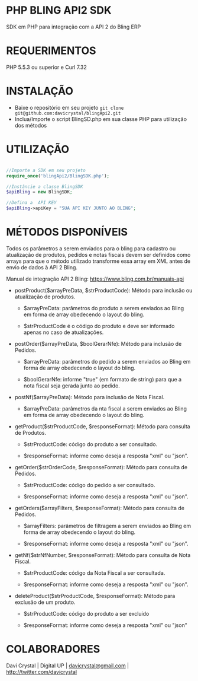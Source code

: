PHP BLING API2 SDK 
===================

SDK em PHP para integração com a API 2 do Bling ERP


REQUERIMENTOS
=============
PHP 5.5.3 ou superior e Curl 7.32

INSTALAÇÃO
==========

- Baixe o repositório em seu projeto ```git clone git@github.com:davicrystal/blingApi2.git```
- Inclua/Importe o script BlingSD.php em sua classe PHP para utilização dos métodos

UTILIZAÇÃO
==========

```php

//Importe a SDK em seu projeto
require_once('blingApi2/BlingSDK.php');

//Instâncie a classe BlingSDK
$apiBling = new BlingSDK;

//Defina a  API KEY
$apiBling->apiKey = "SUA API KEY JUNTO AO BLING";

```


MÉTODOS DISPONÍVEIS
===================

Todos os parâmetros a serem enviados para o bling para cadastro ou atualização de produtos, pedidos e notas fiscais devem ser definidos como arrays para que o método utilizado transforme essa array em XML antes de envio de dados à API 2 Bling.

Manual de integração API 2 Bling: https://www.bling.com.br/manuais-api

- postProduct($arrayPreData, $strProductCode): Método para inclusão ou atualização de produtos. 

	- $arrayPreData: parâmetros do produto a serem enviados ao Bling em forma de array obedecendo o layout do bling.

	- $strProductCode é o código do produto e deve ser informado apenas no caso de atualizações.

- postOrder($arrayPreData, $boolGerarNfe): Método para inclusão de Pedidos.

	- $arrayPreData: parâmetros do pedido a serem enviados ao Bling em forma de array obedecendo o layout do bling.

	- $boolGerarNfe: informe "true" (em formato de string) para que a nota fiscal seja gerada junto ao pedido.

- postNf($arrayPreData): Método para inclusão de Nota Fiscal.

	- $arrayPreData: parâmetros da nta fiscal a serem enviados ao Bling em forma de array obedecendo o layout do bling.

- getProduct($strProductCode, $responseFormat): Método para consulta de Produtos.

	- $strProductCode: código do produto a ser consultado.

	- $responseFormat: informe como deseja a resposta "xml" ou "json".

- getOrder($strOrderCode, $responseFormat): Método para consulta de Pedidos.

	- $strProductCode: código do pedido a ser consultado.

	- $responseFormat: informe como deseja a resposta "xml" ou "json".
	
- getOrders($arrayFilters, $responseFormat): Método para consulta de Pedidos.

	- $arrayFilters: parâmetros de filtragem a serem enviados ao Bling em forma de array obedecendo o layout do bling.

	- $responseFormat: informe como deseja a resposta "xml" ou "json".

- getNf($strNfNumber, $responseFormat): Método para consulta de Nota Fiscal.

	- $strProductCode: código da Nota Fiscal a ser consultada.

	- $responseFormat: informe como deseja a resposta "xml" ou "json".

- deleteProduct($strProductCode, $responseFormat): Método para exclusão de um produto.

	- $strProductCode: código do produto a ser excluído

	- $responseFormat: informe como deseja a resposta "xml" ou "json"


COLABORADORES
=============
Davi Crystal | Digital UP | davicrystal@gmail.com | http://twitter.com/davicrystal
